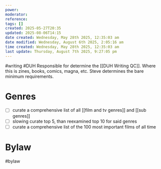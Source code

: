 ```yaml
---
power: 
moderator: 
reference: 
tags: []
created: 2025-05-27T20:35
updated: 2025-08-06T14:15
date created: Wednesday, May 28th 2025, 12:35:03 am
date modified: Wednesday, August 6th 2025, 2:05:16 am
time created: Wednesday, May 28th 2025, 12:35:03 am
last update: Thursday, August 7th 2025, 9:27:05 pm
---
```

#writing #DUH 
Responsible for determine the [[DUH Writing QC]].  Where this is zines, books, comics, magna, etc. Steve determines the bare minimum requirements.

# Genres
- [ ] curate a comprehensive list of all [[film and tv genres]] and [[sub genres]]
- [ ] slowing curate top 5, than reexamined top 10 for said genres
- [ ] curate a comprehensive list of the 100 most important films of all time

# Bylaw
#bylaw 
